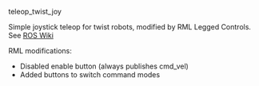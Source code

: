 teleop_twist_joy

Simple joystick teleop for twist robots, modified by RML Legged Controls. See [ROS Wiki](http://wiki.ros.org/teleop_twist_joy)

RML modifications:
- Disabled enable button (always publishes cmd_vel)
- Added buttons to switch command modes